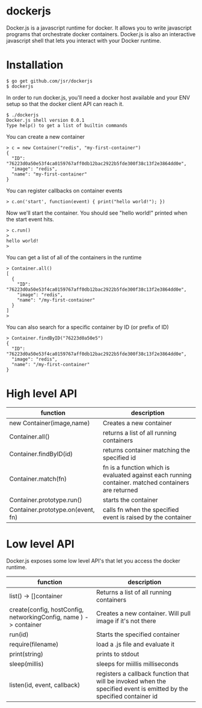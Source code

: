 # dockerjs

Docker.js is a javascript runtime for docker. It allows you to write javascript programs that orchestrate docker containers. Docker.js is also an interactive javascript shell that lets you interact with your Docker runtime. 

# Installation 

```
$ go get github.com/jsr/dockerjs
$ dockerjs 
```

In order to run docker.js, you'll need a docker host available and your ENV setup so that the docker client API can reach it. 

```
$ ./dockerjs
Docker.js shell version 0.0.1
Type help() to get a list of builtin commands

``` 

You can create a new container 
```
> c = new Container("redis", "my-first-container") 
{
  "ID": "76223d0a50e53f4ca0159767aff0db12bac2922b5fde300f38c13f2e3864dd0e",
  "image": "redis",
  "name": "my-first-container"
}
``` 
You can register callbacks on container events 
``` 
> c.on('start', function(event) { print("hello world!"); })
```
Now we'll start the container. You should see "hello world!" printed when the start event hits. 
```
> c.run()
>
hello world!
>
```
You can get a list of all of the containers in the runtime
```
> Container.all()
[
  {
    "ID": "76223d0a50e53f4ca0159767aff0db12bac2922b5fde300f38c13f2e3864dd0e",
    "image": "redis",
    "name": "/my-first-container"
  }
]
>
``` 

You can also search for a specific container by ID (or prefix of ID) 
```
> Container.findByID("76223d0a50e5")
{
  "ID": "76223d0a50e53f4ca0159767aff0db12bac2922b5fde300f38c13f2e3864dd0e",
  "image": "redis",
  "name": "/my-first-container"
}
```


# High level API 


function|description
---|---
new Container(image,name) | Creates a new container 
Container.all() | returns a list of all running containers 
Container.findByID(id) | returns container matching the specified id 
Container.match(fn) | fn is a function which is evaluated against each running container. matched containers are returned 
Container.prototype.run() | starts the container 
Container.prototype.on(event, fn) | calls fn when the specified event is raised by the container 


# Low level API 
Docker.js exposes some low level API's that let you access the docker runtime. 

function|description
---|---
list() -> []container |Returns a list of all running containers 
create(config, hostConfig, networkingConfig, name ) -> container | Creates a new container. Will pull image if it's not there 
run(id) | Starts the specified container 
require(filename) | load a .js file and evaluate it 
print(string) | prints to stdout 
sleep(millis) | sleeps for miillis milliseconds 
listen(id, event, callback) | registers a callback function that will be invoked when the specified event is emitted by the specified container id 
